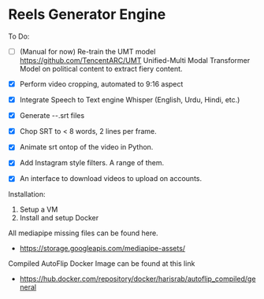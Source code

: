 # Reels Generator Engine

To Do:

- [ ] (Manual for now) Re-train the UMT model https://github.com/TencentARC/UMT Unified-Multi Modal Transformer Model on political content to extract fiery content.
- [x] Perform video cropping, automated to 9:16 aspect
- [x] Integrate Speech to Text engine Whisper (English, Urdu, Hindi, etc.)
- [x] Generate --.srt files
- [x] Chop SRT to < 8 words, 2 lines per frame.
- [x] Animate srt ontop of the video in Python.
- [x] Add Instagram style filters. A range of them.
- [x] An interface to download videos to upload on accounts.


Installation:

1. Setup a VM
2. Install and setup Docker

All mediapipe missing files can be found here.
- https://storage.googleapis.com/mediapipe-assets/

Compiled AutoFlip Docker Image can be found at this link
- https://hub.docker.com/repository/docker/harisrab/autoflip_compiled/general
